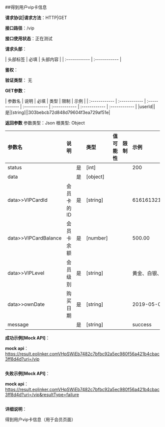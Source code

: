 ##得到用户vip卡信息

**请求协议|请求方法**：HTTP|GET

**接口路径**：/vip

**接口使用状态**：正在测试

**请求头部**：

| 头部标签 | 必填  | 头部内容 | 
| :------------ | :------------ |

**鉴权**：

**验证类型**：
无

**GET参数**：

| 参数名 | 说明 | 必填 | 类型 | 限制 | 示例 |
| :------------ | :------------ | :------------ | :------------ | :------------ | :------------ | :------------ |
|userId||是|[string]||303bebcb72d848d79604f3ea729af51e|

**返回参数**
参数类型：Json
根类型: Object

| 参数名  | 说明 |  | 类型 | 值可能性 | 限制 | 示例 |
| :------------ | :------------ | :------------ | :------------ | :------------ | :------------ | :------------ |
|status||是|[int]|||200|
|data||是|[object]||||
|data>>VIPCardId|会员卡的ID|是|[string]|||61616132184894|
|data>>VIPCardBalance|会员卡余额|是|[number]|||500.00|
|data>>VIPLevel|会员级别|是|[string]|||黄金、白银、青铜|
|data>>ownDate|购买日期|是|[string]|||2019-05-09|
|message||是|[string]|||success|

**成功示例[Mock API]**：


**mock api**：https://result.eolinker.comVHpSWiEb7482c7bfbc92a5ec980f56a421b4cbac3ff8d4d?uri=/vip
```

```

**失败示例[Mock API]**：


**mock api**：https://result.eolinker.comVHpSWiEb7482c7bfbc92a5ec980f56a421b4cbac3ff8d4d?uri=/vip&resultType=failure
```

```

**详细说明**：

得到用户vip卡信息（用于会员页面）
```
